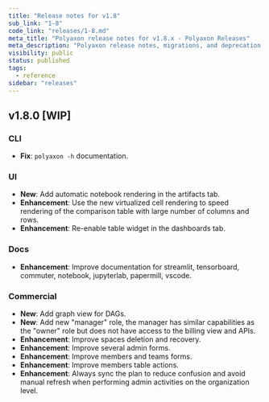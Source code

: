 ```yaml
---
title: "Release notes for v1.8"
sub_link: "1-8"
code_link: "releases/1-8.md"
meta_title: "Polyaxon release notes for v1.8.x - Polyaxon Releases"
meta_description: "Polyaxon release notes, migrations, and deprecation notes for v1.8.x."
visibility: public
status: published
tags:
  - reference
sidebar: "releases"
---
```


## v1.8.0 [WIP]

### CLI

 * **Fix**: `polyaxon -h` documentation.

### UI

  * **New**: Add automatic notebook rendering in the artifacts tab.
  * **Enhancement**: Use the new virtualized cell rendering to speed rendering of the comparison table with large number of columns and rows.
  * **Enhancement**: Re-enable table widget in the dashboards tab.

### Docs

 * **Enhancement**: Improve documentation for streamlit, tensorboard, commuter, notebook, jupyterlab, papermill, vscode.

### Commercial

 * **New**: Add graph view for DAGs.
 * **New**: Add new "manager" role, the manager has similar capabilities as the "owner" role but does not have access to the billing view and APIs.
 * **Enhancement**: Improve spaces deletion and recovery.
 * **Enhancement**: Improve several admin forms.
 * **Enhancement**: Improve members and teams forms.
 * **Enhancement**: Improve members table actions.
 * **Enhancement**: Always sync the plan to reduce confusion and avoid manual refresh when performing admin activities on the organization level.
